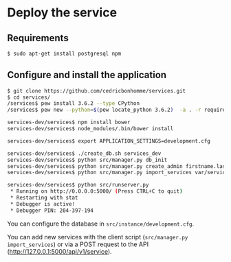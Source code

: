 

# Deploy the service

## Requirements

```bash
$ sudo apt-get install postgresql npm
```

## Configure and install the application

```bash
$ git clone https://github.com/cedricbonhomme/services.git
$ cd services/
/services$ pew install 3.6.2 --type CPython
/services$ pew new --python=$(pew locate_python 3.6.2)  -a . -r requirements.txt services-dev

services-dev/services$ npm install bower
services-dev/services$ node_modules/.bin/bower install

services-dev/services$ export APPLICATION_SETTINGS=development.cfg

services-dev/services$ ./create_db.sh services_dev
services-dev/services$ python src/manager.py db_init
services-dev/services$ python src/manager.py create_admin firstname.lastname@example.org firstname lastname your-password
services-dev/services$ python src/manager.py import_services var/services.json

services-dev/services$ python src/runserver.py
 * Running on http://0.0.0.0:5000/ (Press CTRL+C to quit)
 * Restarting with stat
 * Debugger is active!
 * Debugger PIN: 204-397-194
```

You can configure the database in ``src/instance/development.cfg``.


You can add new services with the client script
(``src/manager.py import_services``) or via a POST request to the API
(http://127.0.0.1:5000/api/v1/service).

